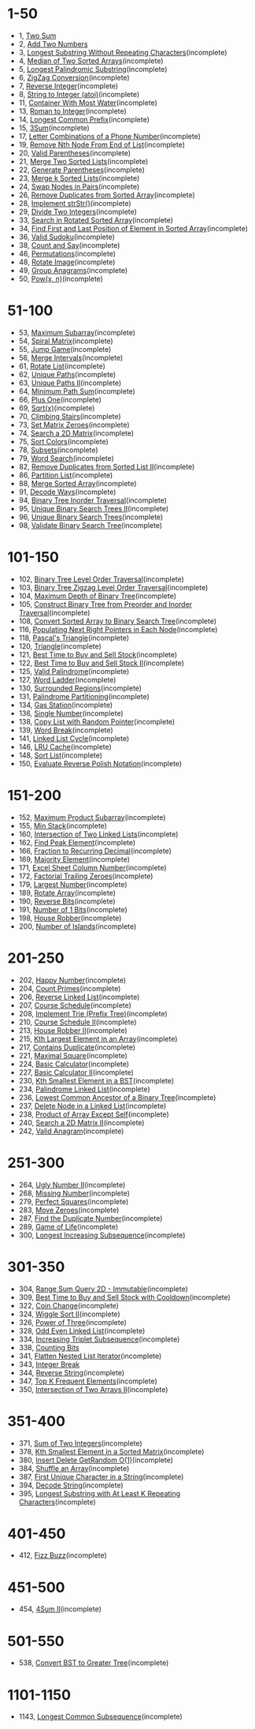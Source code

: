 # 1-50

- 1, [Two Sum](1-50/1/README.md)
- 2, [Add Two Numbers](1-50/2/README.md)
- 3, [Longest Substring Without Repeating Characters](1-50/3/README.md)(incomplete)
- 4, [Median of Two Sorted Arrays](1-50/4/README.md)(incomplete)
- 5, [Longest Palindromic Substring](1-50/5/README.md)(incomplete)
- 6, [ZigZag Conversion](1-50/6/README.md)(incomplete)
- 7, [Reverse Integer](1-50/7/README.md)(incomplete)
- 8, [String to Integer (atoi)](1-50/8/README.md)(incomplete)
- 11, [Container With Most Water](1-50/11/README.md)(incomplete)
- 13, [Roman to Integer](1-50/13/README.md)(incomplete)
- 14, [Longest Common Prefix](1-50/14/README.md)(incomplete)
- 15, [3Sum](1-50/15/README.md)(incomplete)
- 17, [Letter Combinations of a Phone Number](1-50/17/README.md)(incomplete)
- 19, [Remove Nth Node From End of List](1-50/19/README.md)(incomplete)
- 20, [Valid Parentheses](1-50/20/README.md)(incomplete)
- 21, [Merge Two Sorted Lists](1-50/21/README.md)(incomplete)
- 22, [Generate Parentheses](1-50/22/README.md)(incomplete)
- 23, [Merge k Sorted Lists](1-50/23/README.md)(incomplete)
- 24, [Swap Nodes in Pairs](1-50/24/README.md)(incomplete)
- 26, [Remove Duplicates from Sorted Array](1-50/26/README.md)(incomplete)
- 28, [Implement strStr()](1-50/28/README.md)(incomplete)
- 29, [Divide Two Integers](1-50/29/README.md)(incomplete)
- 33, [Search in Rotated Sorted Array](1-50/33/README.md)(incomplete)
- 34, [Find First and Last Position of Element in Sorted Array](1-50/34/README.md)(incomplete)
- 36, [Valid Sudoku](1-50/36/README.md)(incomplete)
- 38, [Count and Say](1-50/38/README.md)(incomplete)
- 46, [Permutations](1-50/46/README.md)(incomplete)
- 48, [Rotate Image](1-50/48/README.md)(incomplete)
- 49, [Group Anagrams](1-50/49/README.md)(incomplete)
- 50, [Pow(x, n)](1-50/50/README.md)(incomplete)

# 51-100

- 53, [Maximum Subarray](51-100/53/README.md)(incomplete)
- 54, [Spiral Matrix](51-100/54/README.md)(incomplete)
- 55, [Jump Game](51-100/55/README.md)(incomplete)
- 56, [Merge Intervals](51-100/56/README.md)(incomplete)
- 61, [Rotate List](51-100/61/README.md)(incomplete)
- 62, [Unique Paths](51-100/62/README.md)(incomplete)
- 63, [Unique Paths II](51-100/63/README.md)(incomplete)
- 64, [Minimum Path Sum](51-100/64/README.md)(incomplete)
- 66, [Plus One](51-100/66/README.md)(incomplete)
- 69, [Sqrt(x)](51-100/69/README.md)(incomplete)
- 70, [Climbing Stairs](51-100/70/README.md)(incomplete)
- 73, [Set Matrix Zeroes](51-100/73/README.md)(incomplete)
- 74, [Search a 2D Matrix](51-100/74/README.md)(incomplete)
- 75, [Sort Colors](51-100/75/README.md)(incomplete)
- 78, [Subsets](51-100/78/README.md)(incomplete)
- 79, [Word Search](51-100/79/README.md)(incomplete)
- 82, [Remove Duplicates from Sorted List II](51-100/82/README.md)(incomplete)
- 86, [Partition List](51-100/86/README.md)(incomplete)
- 88, [Merge Sorted Array](51-100/88/README.md)(incomplete)
- 91, [Decode Ways](51-100/91/README.md)(incomplete)
- 94, [Binary Tree Inorder Traversal](51-100/94/README.md)(incomplete)
- 95, [Unique Binary Search Trees II](51-100/95/README.md)(incomplete)
- 96, [Unique Binary Search Trees](51-100/96/README.md)(incomplete)
- 98, [Validate Binary Search Tree](51-100/98/README.md)(incomplete)

# 101-150

- 102, [Binary Tree Level Order Traversal](101-150/102/README.md)(incomplete)
- 103, [Binary Tree Zigzag Level Order Traversal](101-150/103/README.md)(incomplete)
- 104, [Maximum Depth of Binary Tree](101-150/104/README.md)(incomplete)
- 105, [Construct Binary Tree from Preorder and Inorder Traversal](101-150/105/README.md)(incomplete)
- 108, [Convert Sorted Array to Binary Search Tree](101-150/108/README.md)(incomplete)
- 116, [Populating Next Right Pointers in Each Node](101-150/116/README.md)(incomplete)
- 118, [Pascal's Triangle](101-150/118/README.md)(incomplete)
- 120, [Triangle](101-150/120/README.md)(incomplete)
- 121, [Best Time to Buy and Sell Stock](101-150/121/README.md)(incomplete)
- 122, [Best Time to Buy and Sell Stock II](101-150/122/README.md)(incomplete)
- 125, [Valid Palindrome](101-150/125/README.md)(incomplete)
- 127, [Word Ladder](101-150/127/README.md)(incomplete)
- 130, [Surrounded Regions](101-150/130/README.md)(incomplete)
- 131, [Palindrome Partitioning](101-150/131/README.md)(incomplete)
- 134, [Gas Station](101-150/134/README.md)(incomplete)
- 136, [Single Number](101-150/136/README.md)(incomplete)
- 138, [Copy List with Random Pointer](101-150/138/README.md)(incomplete)
- 139, [Word Break](101-150/139/README.md)(incomplete)
- 141, [Linked List Cycle](101-150/141/README.md)(incomplete)
- 146, [LRU Cache](101-150/146/README.md)(incomplete)
- 148, [Sort List](101-150/148/README.md)(incomplete)
- 150, [Evaluate Reverse Polish Notation](101-150/150/README.md)(incomplete)

# 151-200

- 152, [Maximum Product Subarray](151-200/152/README.md)(incomplete)
- 155, [Min Stack](151-200/155/README.md)(incomplete)
- 160, [Intersection of Two Linked Lists](151-200/160/README.md)(incomplete)
- 162, [Find Peak Element](151-200/162/README.md)(incomplete)
- 166, [Fraction to Recurring Decimal](151-200/166/README.md)(incomplete)
- 169, [Majority Element](151-200/169/README.md)(incomplete)
- 171, [Excel Sheet Column Number](151-200/171/README.md)(incomplete)
- 172, [Factorial Trailing Zeroes](151-200/172/README.md)(incomplete)
- 179, [Largest Number](151-200/179/README.md)(incomplete)
- 189, [Rotate Array](151-200/189/README.md)(incomplete)
- 190, [Reverse Bits](151-200/190/README.md)(incomplete)
- 191, [Number of 1 Bits](151-200/191/README.md)(incomplete)
- 198, [House Robber](151-200/198/README.md)(incomplete)
- 200, [Number of Islands](151-200/200/README.md)(incomplete)

# 201-250

- 202, [Happy Number](201-250/202/README.md)(incomplete)
- 204, [Count Primes](201-250/204/README.md)(incomplete)
- 206, [Reverse Linked List](201-250/206/README.md)(incomplete)
- 207, [Course Schedule](201-250/207/README.md)(incomplete)
- 208, [Implement Trie (Prefix Tree)](201-250/208/README.md)(incomplete)
- 210, [Course Schedule II](201-250/210/README.md)(incomplete)
- 213, [House Robber II](201-250/213/README.md)(incomplete)
- 215, [Kth Largest Element in an Array](201-250/215/README.md)(incomplete)
- 217, [Contains Duplicate](201-250/217/README.md)(incomplete)
- 221, [Maximal Square](201-250/221/README.md)(incomplete)
- 224, [Basic Calculator](201-250/224/README.md)(incomplete)
- 227, [Basic Calculator II](201-250/227/README.md)(incomplete)
- 230, [Kth Smallest Element in a BST](201-250/230/README.md)(incomplete)
- 234, [Palindrome Linked List](201-250/234/README.md)(incomplete)
- 236, [Lowest Common Ancestor of a Binary Tree](201-250/236/README.md)(incomplete)
- 237, [Delete Node in a Linked List](201-250/237/README.md)(incomplete)
- 238, [Product of Array Except Self](201-250/238/README.md)(incomplete)
- 240, [Search a 2D Matrix II](201-250/240/README.md)(incomplete)
- 242, [Valid Anagram](201-250/242/README.md)(incomplete)

# 251-300

- 264, [Ugly Number II](251-300/264/README.md)(incomplete)
- 268, [Missing Number](251-300/268/README.md)(incomplete)
- 279, [Perfect Squares](251-300/279/README.md)(incomplete)
- 283, [Move Zeroes](251-300/283/README.md)(incomplete)
- 287, [Find the Duplicate Number](251-300/287/README.md)(incomplete)
- 289, [Game of Life](251-300/289/README.md)(incomplete)
- 300, [Longest Increasing Subsequence](251-300/300/README.md)(incomplete)

# 301-350

- 304, [Range Sum Query 2D - Immutable](301-350/304/README.md)(incomplete)
- 309, [Best Time to Buy and Sell Stock with Cooldown](301-350/309/README.md)(incomplete)
- 322, [Coin Change](301-350/322/README.md)(incomplete)
- 324, [Wiggle Sort II](301-350/324/README.md)(incomplete)
- 326, [Power of Three](301-350/326/README.md)(incomplete)
- 328, [Odd Even Linked List](301-350/328/README.md)(incomplete)
- 334, [Increasing Triplet Subsequence](301-350/334/README.md)(incomplete)
- 338, [Counting Bits](301-350/338/README.md)
- 341, [Flatten Nested List Iterator](301-350/341/README.md)(incomplete)
- 343, [Integer Break](301-350/343/README.md)
- 344, [Reverse String](301-350/344/README.md)(incomplete)
- 347, [Top K Frequent Elements](301-350/347/README.md)(incomplete)
- 350, [Intersection of Two Arrays II](301-350/350/README.md)(incomplete)

# 351-400

- 371, [Sum of Two Integers](351-400/371/README.md)(incomplete)
- 378, [Kth Smallest Element in a Sorted Matrix](351-400/378/README.md)(incomplete)
- 380, [Insert Delete GetRandom O(1)](351-400/380/README.md)(incomplete)
- 384, [Shuffle an Array](351-400/384/README.md)(incomplete)
- 387, [First Unique Character in a String](351-400/387/README.md)(incomplete)
- 394, [Decode String](351-400/394/README.md)(incomplete)
- 395, [Longest Substring with At Least K Repeating Characters](351-400/395/README.md)(incomplete)

# 401-450

- 412, [Fizz Buzz](401-450/412/README.md)(incomplete)

# 451-500

- 454, [4Sum II](451-500/454/README.md)(incomplete)

# 501-550

- 538, [Convert BST to Greater Tree](501-550/538/README.md)(incomplete)

# 1101-1150

- 1143, [Longest Common Subsequence](1101-1150/1143/README.md)(incomplete)

